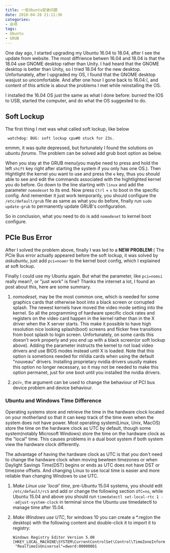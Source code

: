 ```yaml
---
title: 一些Ubuntu安装问题
date: 2018-04-28 21:11:36
categories:
- 杂项
tags:
- Ubuntu
- GRUB 
---
```


One day ago, I started upgrading my Ubuntu 16.04 to 18.04, after I see the update from website. The most diffrience 
betwen 16.04 and 18.04 is that the 18.04 use GNOME desktop rather than Unity. I had heard that the GNOME desktop is 
better than Unity, so I tried 18.04 for the new desktop. Unfortunately, after I upgraded my OS, I found that the GNOME 
desktop wasjust so uncomfortable. And after one hour I gone back to 16.04:(, and content of this article is about the 
problems I met while reinstalling the OS.
<!-- more -->

I installed the 16.04 OS just the same as what I done before: burned the IOS to USB, started the computer, and do what the OS suggested to do.

## Soft Lockup ##
The first thing I met was what called soft lockup, like below
```
 watchdog: BUG: soft lockup cpu#0 stuck for 23s.
```
emmm, it was quite depressed, but fortunately I found the solutions on _ubuntu forums_. The
problem can be solved add grub boot option as below.

When you stay at the GRUB menu(you maybe need to press and hold the left `shift` key right
after starting the system if you only has one OS.). Then Hightlight the kernel you want to 
use and press the `e` key, thus you should able to see and edit the commands associated 
with the hightlighted kernel you do before. Go down to the line starting with `linux` and 
add the parameter `nomodeset` to its end. Now press `Ctrl` + `x` to boot in the specific 
config. And remember it just work temporarily, you should configure the `/etc/default/grub`
file as same as what you do before, finally run `sudo update-grub` to permanently update
GRUB's configuration. 

So in conclusion, what you need to do is add `nomodeset` to kernel boot configure.

## PCIe Bus Error ##
After I solved the problem above, finally I was led to a __NEW PROBLEM__:( The PCIe Bus 
error actually appeared before the soft lockup, it was solved by _askubuntu_, just add
`pci=noaer` to the kernel boot config, which I explained at soft lockup.

Finally I could use my Ubuntu again. But what the parameter, like `pci=nomsi` really mean?,
or "just work" is fine? Thanks the internet a lot, I found an post about this, here are
some summary.

1. _nomodeset_, may be the most common one, which is needed for some graphics cards that 
otherwise boot into a black screen or corrupted splash. The newest kernels have moved the
video mode setting into the kernel. So all the programming of hardware specific clock rates
and registers on the video card happen in the kernel rather than in the X driver when the
X server starts. This make it possible to have high resolution nice looking splash(boot) 
screens and flicker free transitions from boot splash to login screen. Unfortunately, on 
some cards this doesn't work properly and you end up with a black screen(or soft lockup
above). Adding the parameter instructs the kernel to not load video drivers and use BIOS
modes instead until X is loaded. Note that this option is sometions needed for nVidia cards
when using the default "nouveau" drivers. Installing proprietary nvidia drivers ususlly
makes this option no longer necessary, so it may not be needed to make this option 
permanet, just for one boot until you installed the nvidia drivers.

2. _pci=_, the argument can be used to change the behaviour of PCI bus device problem and
device behaviour.


### Ubuntu and Windows Time Difference ###
Operating systems store and retrieve the time in the hardware clock located on your motherland so
that it can keep track of the time even when the system does not have power. Most operating system(Linux,
Unix, MacOS) store the time on the hardware clock as UTC by default, though some system(notably Microsoft 
Windows) store the time on the hardware clock as the "local" time. This causes problems in a dual boot system
if both system view the hardware clock differently.

The advantage of having the hardware clock as UTC is that you don't need to change the hardware clock when moving
bewteen timezones or when Daylight Savings Time(DST) begins or ends as UTC does not have DST or timezone offsets.
And changing Linux to use local time is easier and more reliable than changing Windows to use UTC.

1. _Make Linux use 'local' time_,
    pre-Ubuntu 15.04 systems, you should edit `/etc/default/rcS` and add or change the following section
    `UTC=no`, while Ubuntu 15.04 and above you should run `timedatectl set-local-rtc 1 --adjust-system-clock` in 
    terminal since the Ubuntu use timedatectl to manage time after 15.04.
    
2. _Make Windows use UTC_,
    for windows 10 you can create a *.reg(on the desktop) with the following content and double-click it to import
    it to registry:
    ```
    Windows Registry Editor Version 5.00
    [HKEY_LOCAL_MACHINE\SYSTEM\CurrentControlSet\Control\TimeZoneInformation]
     "RealTimeIsUniversal"=dword:00000001
    ```
